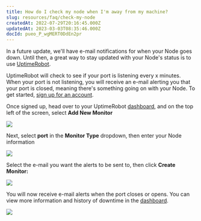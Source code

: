 ```yaml
---
title: How do I check my node when I'm away from my machine?
slug: resources/faq/check-my-node
createdAt: 2022-07-29T20:16:45.000Z
updatedAt: 2023-03-03T08:35:46.000Z
docId: pueo_P_wgMERT0DdEn2pr
---
```


In a future update, we'll have e-mail notifications for when your Node goes down. Until then, a great way to stay updated with your Node's status is to use [UptimeRobot](https://uptimerobot.com).&#x20;

UptimeRobot will check to see if your port is listening every x minutes. When your port is not listening, you will receive an e-mail alerting you that your port is closed, meaning there's something going on with your Node. To get started, [sign up for an account](https://uptimerobot.com/signUp).

Once signed up, head over to your UptimeRobot [dashboard](https://uptimerobot.com/dashboard#mainDashboard), and on the top left of the screen, select **Add New Monitor**

![](https://archbee-image-uploads.s3.amazonaws.com/kv3plx2xmXcUGcVl4Lttj/W1_AB1djeo-A-Ev4Q_XI6_image.png)

Next, select **port** in the **Monitor Type** dropdown, then enter your Node information

![](https://archbee-image-uploads.s3.amazonaws.com/kv3plx2xmXcUGcVl4Lttj/vf2KTNCSr0h5UgmuK_mGb_image.png)

Select the e-mail you want the alerts to be sent to, then click **Create Monitor:**

![](https://archbee-image-uploads.s3.amazonaws.com/kv3plx2xmXcUGcVl4Lttj/00URcSr1Nij1prS_hJtDT_image.png)

You will now receive e-mail alerts when the port closes or opens. You can view more information and history of downtime in the [dashboard](https://uptimerobot.com/dashboard#mainDashboard).

![](https://archbee-image-uploads.s3.amazonaws.com/kv3plx2xmXcUGcVl4Lttj/GEXUX8KNxPBnex51dtO2n_image.png)

